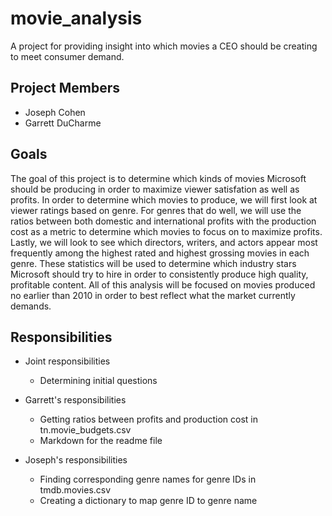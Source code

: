 # movie_analysis
A project for providing insight into which movies a CEO should be creating to meet consumer demand.

## Project Members

- Joseph Cohen
- Garrett DuCharme

## Goals

The goal of this project is to determine which kinds of movies Microsoft should be producing in order to maximize viewer satisfation as well as profits. In order to determine which movies to produce, we will first look at viewer ratings based on genre. For genres that do well, we will use the ratios between both domestic and international profits with the production cost as a metric to determine which movies to focus on to maximize profits. Lastly, we will look to see which directors, writers, and actors appear most frequently among the highest rated and highest grossing movies in each genre. These statistics will be used to determine which industry stars Microsoft should try to hire in order to consistently produce high quality, profitable content. All of this analysis will be focused on movies produced no earlier than 2010 in order to best reflect what the market currently demands.

## Responsibilities

- Joint responsibilities
    - Determining initial questions
    
- Garrett's responsibilities
    - Getting ratios between profits and production cost in tn.movie_budgets.csv
    - Markdown for the readme file
    
- Joseph's responsibilities
    - Finding corresponding genre names for genre IDs in tmdb.movies.csv
    - Creating a dictionary to map genre ID to genre name